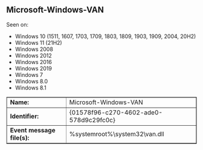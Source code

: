 ## Microsoft-Windows-VAN

Seen on:
* Windows 10 (1511, 1607, 1703, 1709, 1803, 1809, 1903, 1909, 2004, 20H2)
* Windows 11 (21H2)
* Windows 2008
* Windows 2012
* Windows 2016
* Windows 2019
* Windows 7
* Windows 8.0
* Windows 8.1

<table border="1" class="docutils">
  <tbody>
    <tr>
      <td><b>Name:</b></td>
      <td>Microsoft-Windows-VAN</td>
    </tr>
    <tr>
      <td><b>Identifier:</b></td>
      <td>{01578f96-c270-4602-ade0-578d9c29fc0c}</td>
    </tr>
    <tr>
      <td><b>Event message file(s):</b></td>
      <td>%systemroot%\system32\van.dll</td>
    </tr>
  </tbody>
</table>

&nbsp;

